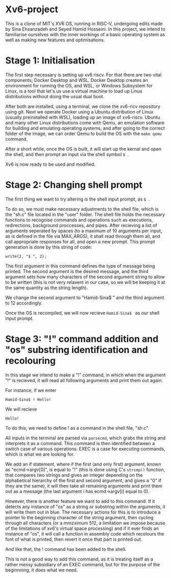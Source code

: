 # Xv6-project

This is a clone of MIT's XV6 OS, running in RISC-V, undergoing edits made by Sina Ehsanzadeh and Seyed Hamid Hosseini.
In this project, we intend to familiarise ourselves with the inner workings of a basic operating system as well as making new features and optimisations.

# Stage 1: Initialisation

The first step necessary is setting up xv6 riscv. For that there are two vital components; Docker Desktop and WSL.
Docker Desktop creates an environment for running the OS, and WSL, or Windows Subsystem for Linux, is a tool that let's us use a virtual machine to load up Linux distributions without doing the usual dual boot.

After both are installed, using a terminal, we clone the xv6-ricv repository using git. Next we operate Docker using a Ubuntu distribution of Linux (usually preinstalled with WSL), loading up an image of xv6-riscv. Ubuntu and many other Linux distributions come with Qemu, an emulation software for building and emulating operating systems, and after going to the correct folder of the image, we can order Qemu to build the OS with the ```make qemu ``` command.

After a short while, once the OS is built, it will start up the kernal and open the shell, and then prompt an input via the shell symbol ```$ ```.

Xv6 is now ready to be used and modified.

# Stage 2: Changing shell prompt

The first thing we want to try altering is the shell input prompt, as ```$ ```.

To do so, we must make necessary adjustments to the shell file, which is the "sh.c" file located in the "user" folder. The shell file holds the necessary functions to recognise commands and operations such as executions, redirections, background proccesses, and pipes. After recieving a list of arguments seperated by spaces (to a maximum of 10 arguments per input, as is defined in the file via MAX_ARGS), it shall read through them all, and call appropriate responses for all, and open a new prompt. This prompt generation is done by this string of code:

```write(2, "$ ", 2);```

The first argument in this command defines the type of message being printed. The second argument is the desired message, and the third argument sets how many characters of the second argument string to allow to be written (this is not very relavent in our case, so we will be keeping it at the same quantity as the string length).

We change the second argument to "Hamid-Sina$ " and the third argument to 12 accordingly.

Once the OS is recompiled, we will now recieve ```Hamid-Sina$ ``` as our shell input prompt.

# Stage 3: "!" command addition and "os" substring identification and recolouring

In this stage we intend to make a "!" command, in which when the argument "!" is recieved, it will read all following arguments and print them out again.

For instance, if we enter

```Hamid-Sina$ ! Hello! ```

We will recieve

```Hello! ```

To do this, we need to define ! as a command in the shell file, "sh.c".

All inputs in the terminal are parsed via ```parsecmd```, which grabs the string and interprets it as a command. This command is then identified between a switch case of various operations. EXEC is a case for executing commands, which is what we are looking for.

We add an if statement, where if the first (and only first) argument, known as "ecmd->argv[0]", is equal to "!" (this is done using C's ```strcmp()``` function, that compares two strings and gives an integer depending on the alphabetical hierarchy of the first and second argument, and gives a "0" if they are the same), it will then take all remaining arguments and print them out as a message (the last argument i has ecmd->argv[i] equal to 0).

However, there is another feature we want to add to this command. If it detects any instance of "os" as a string or substring within the arguments, it will write them out in blue. The necessary actions for this is to introduce a pointer to the beginning character of the string argument, then cycling through all characters (or a mmzximum 512, a limitation we impose because of the limitations of xv6's virtual space processing) and if it ever finds an instance of "os", it will call a function in assembly code which recolours the font of what is printed, then revert it once that part is printed out.

And like that, the ! command has been added to the shell.

This is *not* a good way to add this command, as it is treating itself as a rather messy subsidiary of an EXEC command, but for the purpose of the beginnning, it does what we need.

